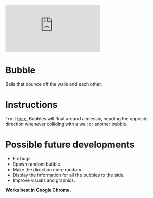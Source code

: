 ![Play it!](https://dl.dropboxusercontent.com/u/222607174/Bubble/index.html)

# Bubble
Balls that bounce off the walls and each other.

# Instructions
Try it [here.](https://dl.dropboxusercontent.com/u/222607174/Bubble/index.html)
Bubbles will float around aimlessly, heading the opposite direction whenever colliding with a wall or 
another bubble.

# Possible future developments
+ Fix bugs.
+ Spawn random bubble.
+ Make the direction more random.
+ Display the information for all the bubbles to the side.
+ Improve visuals and graphics.

**Works best in Google Chrome.**
